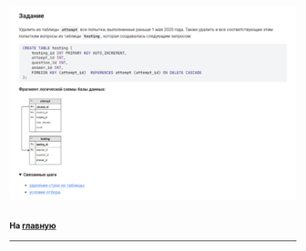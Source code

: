 

<img src="../art/3.2.4.task.png" alt="solution" >

```sql

```



#### На [главную](https://github.com/BEPb/stepik_sql#readme)

---


